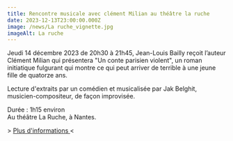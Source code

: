 ```yaml
---
title: Rencontre musicale avec clément Milian au théâtre la ruche
date: 2023-12-13T23:00:00.000Z
image: /news/La ruche_vignette.jpg
imageAlt: La ruche
---
```


Jeudi 14 décembre 2023 de 20h30 à 21h45, Jean-Louis Bailly reçoit l’auteur Clément Milian qui présentera "Un conte parisien violent", un roman initiatique fulgurant qui montre ce qui peut arriver de terrible à une jeune fille de quatorze ans.

Lecture d'extraits par un comédien et musicalisée par Jak Belghit, musicien-compositeur, de façon improvisée. 

Durée : 1h15 environ\
Au théâtre La Ruche, à Nantes.

\> [Plus d'informations ](https://metropole.nantes.fr/infonantes/agenda/58991-un-auteur-un-compositeur---avec-clement-millian)\<
